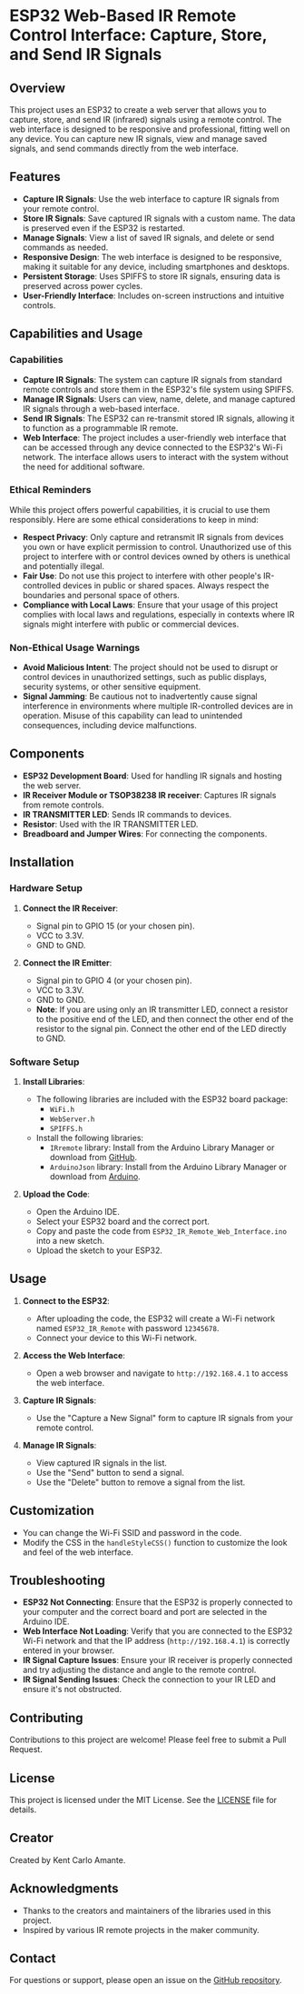 # ESP32 Web-Based IR Remote Control Interface: Capture, Store, and Send IR Signals

## Overview
This project uses an ESP32 to create a web server that allows you to capture, store, and send IR (infrared) signals using a remote control. The web interface is designed to be responsive and professional, fitting well on any device. You can capture new IR signals, view and manage saved signals, and send commands directly from the web interface.

## Features
- **Capture IR Signals**: Use the web interface to capture IR signals from your remote control.
- **Store IR Signals**: Save captured IR signals with a custom name. The data is preserved even if the ESP32 is restarted.
- **Manage Signals**: View a list of saved IR signals, and delete or send commands as needed.
- **Responsive Design**: The web interface is designed to be responsive, making it suitable for any device, including smartphones and desktops.
- **Persistent Storage**: Uses SPIFFS to store IR signals, ensuring data is preserved across power cycles.
- **User-Friendly Interface**: Includes on-screen instructions and intuitive controls.

## Capabilities and Usage

### Capabilities
- **Capture IR Signals**: The system can capture IR signals from standard remote controls and store them in the ESP32's file system using SPIFFS.
- **Manage IR Signals**: Users can view, name, delete, and manage captured IR signals through a web-based interface.
- **Send IR Signals**: The ESP32 can re-transmit stored IR signals, allowing it to function as a programmable IR remote.
- **Web Interface**: The project includes a user-friendly web interface that can be accessed through any device connected to the ESP32's Wi-Fi network. The interface allows users to interact with the system without the need for additional software.

### Ethical Reminders
While this project offers powerful capabilities, it is crucial to use them responsibly. Here are some ethical considerations to keep in mind:

- **Respect Privacy**: Only capture and retransmit IR signals from devices you own or have explicit permission to control. Unauthorized use of this project to interfere with or control devices owned by others is unethical and potentially illegal.
- **Fair Use**: Do not use this project to interfere with other people's IR-controlled devices in public or shared spaces. Always respect the boundaries and personal space of others.
- **Compliance with Local Laws**: Ensure that your usage of this project complies with local laws and regulations, especially in contexts where IR signals might interfere with public or commercial devices.

### Non-Ethical Usage Warnings
- **Avoid Malicious Intent**: The project should not be used to disrupt or control devices in unauthorized settings, such as public displays, security systems, or other sensitive equipment.
- **Signal Jamming**: Be cautious not to inadvertently cause signal interference in environments where multiple IR-controlled devices are in operation. Misuse of this capability can lead to unintended consequences, including device malfunctions.

## Components
- **ESP32 Development Board**: Used for handling IR signals and hosting the web server.
- **IR Receiver Module or TSOP38238 IR receiver**: Captures IR signals from remote controls.
- **IR TRANSMITTER LED**: Sends IR commands to devices.
- **Resistor**: Used with the IR TRANSMITTER LED.
- **Breadboard and Jumper Wires**: For connecting the components.

## Installation

### Hardware Setup
1. **Connect the IR Receiver**:
   - Signal pin to GPIO 15 (or your chosen pin).
   - VCC to 3.3V.
   - GND to GND.

2. **Connect the IR Emitter**:
   - Signal pin to GPIO 4 (or your chosen pin).
   - VCC to 3.3V.
   - GND to GND.
   - **Note**: If you are using only an IR transmitter LED, connect a resistor to the positive end of the LED, and then connect the other end of the resistor to the signal pin. Connect the other end of the LED directly to GND.

### Software Setup
1. **Install Libraries**:
   - The following libraries are included with the ESP32 board package:
     - `WiFi.h`
     - `WebServer.h`
     - `SPIFFS.h`
   - Install the following libraries:
     - `IRremote` library: Install from the Arduino Library Manager or download from [GitHub](https://github.com/Arduino-IRremote/Arduino-IRremote).
     - `ArduinoJson` library: Install from the Arduino Library Manager or download from [Arduino](https://www.arduino.cc/reference/en/libraries/arduinojson/).

2. **Upload the Code**:
   - Open the Arduino IDE.
   - Select your ESP32 board and the correct port.
   - Copy and paste the code from `ESP32_IR_Remote_Web_Interface.ino` into a new sketch.
   - Upload the sketch to your ESP32.

## Usage
1. **Connect to the ESP32**:
   - After uploading the code, the ESP32 will create a Wi-Fi network named `ESP32_IR_Remote` with password `12345678`.
   - Connect your device to this Wi-Fi network.

2. **Access the Web Interface**:
   - Open a web browser and navigate to `http://192.168.4.1` to access the web interface.

3. **Capture IR Signals**:
   - Use the "Capture a New Signal" form to capture IR signals from your remote control.

4. **Manage IR Signals**:
   - View captured IR signals in the list.
   - Use the "Send" button to send a signal.
   - Use the "Delete" button to remove a signal from the list.

## Customization
- You can change the Wi-Fi SSID and password in the code.
- Modify the CSS in the `handleStyleCSS()` function to customize the look and feel of the web interface.

## Troubleshooting
- **ESP32 Not Connecting**: Ensure that the ESP32 is properly connected to your computer and the correct board and port are selected in the Arduino IDE.
- **Web Interface Not Loading**: Verify that you are connected to the ESP32 Wi-Fi network and that the IP address (`http://192.168.4.1`) is correctly entered in your browser.
- **IR Signal Capture Issues**: Ensure your IR receiver is properly connected and try adjusting the distance and angle to the remote control.
- **IR Signal Sending Issues**: Check the connection to your IR LED and ensure it's not obstructed.

## Contributing
Contributions to this project are welcome! Please feel free to submit a Pull Request.

## License
This project is licensed under the MIT License. See the [LICENSE](LICENSE) file for details.

## Creator
Created by Kent Carlo Amante.

## Acknowledgments
- Thanks to the creators and maintainers of the libraries used in this project.
- Inspired by various IR remote projects in the maker community.

## Contact
For questions or support, please open an issue on the [GitHub repository](https://github.com/Skca01/ESP32-IR-Remote-Web-Interface).
